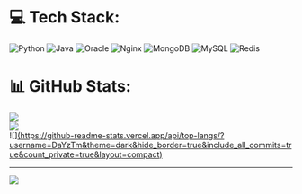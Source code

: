 
# 💻 Tech Stack:
![Python](https://img.shields.io/badge/python-3670A0?style=for-the-badge&logo=python&logoColor=ffdd54) ![Java](https://img.shields.io/badge/java-%23ED8B00.svg?style=for-the-badge&logo=openjdk&logoColor=white) ![Oracle](https://img.shields.io/badge/Oracle-F80000?style=for-the-badge&logo=oracle&logoColor=white) ![Nginx](https://img.shields.io/badge/nginx-%23009639.svg?style=for-the-badge&logo=nginx&logoColor=white) ![MongoDB](https://img.shields.io/badge/MongoDB-%234ea94b.svg?style=for-the-badge&logo=mongodb&logoColor=white) ![MySQL](https://img.shields.io/badge/mysql-%2300000f.svg?style=for-the-badge&logo=mysql&logoColor=white) ![Redis](https://img.shields.io/badge/redis-%23DD0031.svg?style=for-the-badge&logo=redis&logoColor=white)
# 📊 GitHub Stats:
![](https://stats-git-main-dayztms-projects.vercel.app/api?username=DaYzTm&theme=dark&hide_border=true&include_all_commits=true&count_private=true)<br/>
![](https://github-readme-streak-stats.herokuapp.com/?user=DaYzTm&theme=dark&hide_border=true)<br/>
![][(https://github-readme-stats.vercel.app/api/top-langs/?username=DaYzTm&theme=dark&hide_border=true&include_all_commits=true&count_private=true&layout=compact)](https://github-readme-stats.vercel.app/api?username=DaYzTm&show_icons=true&include_all_commits=true)

---
[![](https://visitcount.itsvg.in/api?id=DaYzTm&icon=0&color=0)](https://visitcount.itsvg.in)

